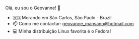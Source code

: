 Olá, eu sou o Geovanne! 👋
- 🇧🇷 Morando em São Carlos, São Paulo - Brazil
- 📫 Como me contactar: geovanne_mansano@hotmail.com
- 💻 Minha distribuição Linux favorita é o Fedora!
